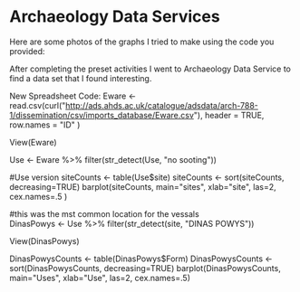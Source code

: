 # Archaeology Data Services
Here are some photos of the graphs I tried to make using the code you provided:


After completing the preset activities I went to Archaeology Data Service to find a data set that I found interesting. 

New Spreadsheet Code: 
Eware <- read.csv(curl("http://ads.ahds.ac.uk/catalogue/adsdata/arch-788-1/dissemination/csv/imports_database/Eware.csv"), header = TRUE, row.names = "ID" )

View(Eware)

Use <- Eware %>%
  filter(str_detect(Use, "no sooting"))

#Use version
siteCounts <- table(Use$site)
siteCounts <- sort(siteCounts, decreasing=TRUE)
barplot(siteCounts, main="sites", xlab="site", las=2, cex.names=.5 )

#this was the mst common location for the vessals  
DinasPowys <- Use %>%
  filter(str_detect(site, "DINAS POWYS"))

View(DinasPowys)

DinasPowysCounts <- table(DinasPowys$Form)
DinasPowysCounts <- sort(DinasPowysCounts, decreasing=TRUE)
barplot(DinasPowysCounts, main="Uses", xlab="Use", las=2, cex.names=.5)

